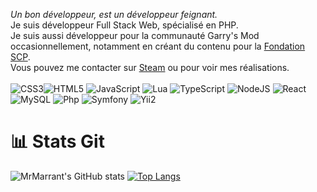 <i>Un bon développeur, est un développeur feignant.</i><br>
Je suis développeur Full Stack Web, spécialisé en PHP.<br>
Je suis aussi développeur pour la communauté Garry's Mod occasionnellement, notamment en créant du contenu pour la [Fondation SCP](http://fondationscp.wikidot.com/).<br>
Vous pouvez me contacter sur [Steam](https://steamcommunity.com/id/mrmarrant) ou pour voir mes réalisations.
<br><br>
![CSS3](https://img.shields.io/badge/css3-%231572B6.svg?style=plastic&logo=css3&logoColor=white)![HTML5](https://img.shields.io/badge/html5-%23E34F26.svg?style=plastic&logo=html5&logoColor=white) ![JavaScript](https://img.shields.io/badge/javascript-%23323330.svg?style=plastic&logo=javascript&logoColor=%23F7DF1E) ![Lua](https://img.shields.io/badge/lua-%232C2D72.svg?style=plastic&logo=lua&logoColor=white) ![TypeScript](https://img.shields.io/badge/typescript-%23007ACC.svg?style=plastic&logo=typescript&logoColor=white) ![NodeJS](https://img.shields.io/badge/node.js-6DA55F?style=plastic&logo=node.js&logoColor=white) ![React](https://img.shields.io/badge/react-%2320232a.svg?style=plastic&logo=react&logoColor=%2361DAFB) ![MySQL](https://img.shields.io/badge/mysql-%2300f.svg?style=plastic&logo=mysql&logoColor=white) ![Php](https://img.shields.io/badge/php-%23F24E1E.svg?style=plastic&logo=php&logoColor=white) ![Symfony](https://img.shields.io/badge/symfony-%232C8EBB.svg?style=plastic&logo=symfony&logoColor=white) ![Yii2](https://img.shields.io/badge/yii2-%232C8EBB.svg?style=plastic&logo=yii2&logoColor=white)

# 📊 Stats Git
![MrMarrant's GitHub stats](https://github-readme-stats.vercel.app/api?username=MrMarrant&show_icons=true&theme=tokyonight)
[![Top Langs](https://github-readme-stats.vercel.app/api/top-langs/?username=MrMarrant&layout=compact&theme=tokyonight)](https://github.com/anuraghazra/github-readme-stats)

<!--
**MrMarrant/MrMarrant** is a ✨ _special_ ✨ repository because its `README.md` (this file) appears on your GitHub profile.

Here are some ideas to get you started:

- 🔭 I’m currently working on ...
- 🌱 I’m currently learning ...
- 👯 I’m looking to collaborate on ...
- 🤔 I’m looking for help with ...
- 💬 Ask me about ...
- 📫 How to reach me: ...
- 😄 Pronouns: ...
- ⚡ Fun fact: ...
-->
